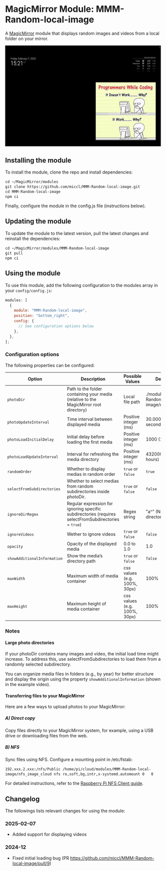 # MagicMirror Module: MMM-Random-local-image

A [MagicMirror](https://github.com/MagicMirrorOrg/MagicMirror) module that displays random images and videos from a local folder on your mirror.

![Screenshot](.github/demo.gif)

## Installing the module

To install the module, clone the repo and install dependencies:

```shell
cd ~/MagicMirror/modules
git clone https://github.com/miccl/MMM-Random-local-image.git
cd MMM-Random-local-image
npm ci
```

Finally, configure the module in the config.js file (instructions below).

## Updating the module

To update the module to the latest version, pull the latest changes and reinstall the dependencies:

```shell
cd ~/MagicMirror/modules/MMM-Random-local-image
git pull
npm ci
```

## Using the module

To use this module,
add the following configuration to the modules array in your `config/config.js`:

```javascript
modules: [
  {
    module: "MMM-Random-local-image",
    position: "bottom_right",
    config: {
      // See configuration options below
    },
  },
];
```

### Configuration options

The following properties can be configured:

<!-- prettier-ignore -->
| Option                      | Description                                                                                          | Possible Values              | Default Value                                   |
|-----------------------------|------------------------------------------------------------------------------------------------------|------------------------------|-------------------------------------------------|
| `photoDir`                  | Path to the folder containing your media (relative to the MagicMirror root directory)                | Local file path              | ./modules/MMM-Random-local-image/exampleImages/ |
| `photoUpdateInterval`       | Time interval between displayed media                                                                | Positive integer (ms)        | 30.000 (every 30 seconds)                       |
| `photoLoadInitialDelay`     | Initial delay before loading the first media                                                         | Positive integer (ms)        | 1000 (1 second)                                 |
| `photoLoadUpdateInterval`   | Interval for refreshing the media directory                                                          | Positive integer (ms)        | 43200000 (every 12 hours)                       |
| `randomOrder`               | Whether to display medias in random order                                                            | `true` or `false`            | `true`                                          |
| `selectFromSubdirectories`  | Whether to select medias from random subdirectories inside photoDir.                                 | `true` or `false`            | `false`                                         |
| `ignoreDirRegex`            | Regular expression for ignoring specific subdirectories (requires selectFromSubdirectories = `true`) | Regex string                 | "a^" (No ignored directories)                   |
| `ignoreVideos`              | Wether to ignore videos                                                                              | `true` or `false`            | `false`                                         |                  |
| `opacity`                   | Opacity of the displayed media                                                                       | 0.0 to 1.0                   | 1.0                                             |
| `showAdditionalInformation` | Show the media’s directory path                                                                      | `true` or `false`            | `false`                                         |
| `maxWidth`                  | Maximum width of media container                                                                     | css values (e.g. 100%, 30px) | 100%                                            |
| `maxHeight`                 | Maximum height of media container                                                                    | css values (e.g. 100%, 30px) | 100%                                            |

<!-- prettier-ignore-end -->

### Notes

#### Large photo directories

If your photoDir contains many images and video, the initial load time might increase.
To address this, use selectFromSubdirectories to load them from a randomly selected subdirectory.

You can organize media files in folders (e.g., by year) for better structure and display the origin using the property `showAdditionalInformation` (shown in the example video).

#### Transferring files to your MagicMirror

Here are a few ways to upload photos to your MagicMirror:

##### A) Direct copy

Copy files directly to your MagicMirror system, for example, using a USB drive or downloading files from the web.

##### B) NFS

Sync files using NFS. Configure a mounting point in /etc/fstab:

```
192.xxx.2.xxx:/nfs/Public /home/pi/cloud/modules/MMM-Random-local-image/nfs_image_cloud nfs ro,soft,bg,intr,x-systemd.automount 0   0
```

For detailed instructions, refer to the [Raspberry Pi NFS Client guide](https://pimylifeup.com/raspberry-pi-nfs-client/).

## Changelog

The followings lists relevant changes for using the module:

### 2025-02-07

- Added support for displaying videos

### 2024-12

- Fixed initial loading bug (PR https://github.com/miccl/MMM-Random-local-image/pull/9)

